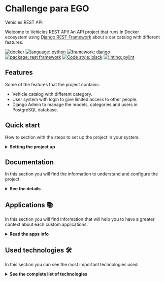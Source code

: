 # Challenge para EGO
Vehicles REST API

Welcome to Vehicles REST API! An API project that runs in Docker ecosystem using [Django REST Framework](https://www.django-rest-framework.org/) about a car catalog with different features.

[![docker](https://img.shields.io/badge/docker-blue)](https://github.com/PyCQA/python)
[![language: python](https://img.shields.io/badge/lenguage-python-blue)](https://github.com/PyCQA/python)
[![framework: django](https://img.shields.io/badge/framework-django-darkgreen)](https://github.com/topics/python)
[![package: rest framework](https://img.shields.io/badge/djangorestframework-darkred)](https://github.com/encode/django-rest-framework)
[![Code style: black](https://img.shields.io/badge/code%20style-black-000000.svg)](https://github.com/psf/black)
[![linting: pylint](https://img.shields.io/badge/linting-pylint-yellowgreen)](https://github.com/PyCQA/pylint)

## Features

Some of the features that the project contains:

- Vehicle catalog with different category.
- User system with login to give limited access to other people.
- Django Admin to manage the models, categories and users in PostgreSQL database.

## Quick start

How to section with the steps to set up the project in your system.

<details><summary><b>Setting the project up</b></summary>

### Install dependencies

To run this project you need to install `Docker` and `Docker Compose`.

In [this article](https://support.netfoundry.io/hc/en-us/articles/360057865692-Installing-Docker-and-docker-compose-for-Ubuntu-20-04) are the details to install Docker and Docker Compose on a Linux machine. In case you want to install the tools on another platform or have any problems, you can read the official documentation of [Docker](https://docs.docker.com/get-docker/) and also that of [Docker Compose](https://docs.docker.com/compose/install/).

Continue with downloading the code when you have the dependencies installed and working.

### Download the code

To download the code, the best thing to do is to `fork` this project to your personal account by clicking on [this link](https://github.com/PabloMarelli/challenge-ego/fork). Once you have the fork to your account, download it from the terminal with this command (remember to put your username in the link):

```
git clone https://github.com/PabloMarelli/challenge-ego
```

> In case you don't have a Github account, or you don't want to fork, you can directly clone this repo with the command `git clone https://github.com/PabloMarelli/challenge-ego`.


### Initial project configuration

To run the application, you first need to download the database image with the `docker compose pull pgdb` command. Next, you need to compile the REST API service with the `docker compose build egochallenge-api` command (it may take a few minutes).

When the above processes finish, start the database service with the command `docker compose up -d pgdb` from the root of the project. With the database running, it is necessary to create the tables that the application needs to work with the command `docker compose run egochallenge-api python3 manage.py migrate`.

It is possible to load sample data to test the API as quickly as possible. The sample data is in the `.fixtures` directory. The command needed for load fixture is as follows (in the example, the `example_data.json` fixtures will be loaded):

```
docker compose run egochallenge-api python3 manage.py loaddata .fixtures/example_data.json
```

### Run the application

With the initial configurations done, now it's time to run the API service with the command `docker compose up egochallenge-api` (if you want to run the service in background, you can add the -d flag during execution). When the service starts, you can access the `Browsable API` from the browser by entering the [api root endpoint](http://localhost:8000/).

If you are able to access the `Browsable API`, it means that the application is running correctly.

</details>

## Documentation

In this section you will find the information to understand and configure the project.

<details><summary><b>See the details</b></summary>

### Main features

Below you can see the main features of the project:

* REST API fully explorable through the Django REST "Browsable API" and hyperlinks
* Application administration panel
* Customized Browsable API for each endpoint
* Extensive usage documentation

The feature related to each application is included in the [Applications](#applications) section.


### Django Configuration

In the file `./core/settings.py` you will find the general configuration of the Django project. Within this file, all kinds of Django configurations can be made, in which the following stand out:

* Selection and configuration of the database engine.
* Applications installed within the project.
* Time zone setting.
* Project debug configuration.
* Django REST Framework specific configuration.
* Template configuration.
* Directory configuration for static files.
* User model selection.
* User Authentication & Authorization.

For more information on all the possible configurations, you can access the official documentation at [this link](https://docs.djangoproject.com/en/3.2/topics/settings/).

### Browsable API

This application - by using Django REST Framework - has a functionality that makes the REST API browsable in HTML format. This feature is really an excellent functionality, as it enables you to explore, navigate, and discover the API without having to open any dedicated programs (such as Postman or other clients).

From the browsable API you can access to Home Endpoint, and navigate over the user registration, login, logout, password recovery and email confirmation flows. 

The usage flow related of each application is included in its [Applications](#applications) section.

### How to use the service API

The starting point of using the API is accessing its [root](http://localhost:8000) via a client or a browser. From there you can see some useful endpoints related to your custom applications endpoints.

**Applications flows**

The specific app endpoints are described in each section of [Applications](#applications).

### Using the admin site

The API service has an integrated administration panel that allows you to perform CRUD operations on each of registered applications models (tables).

To use the admin site you must create a superuser before. Execute the command `docker compose run egochallenge-api python3 manage.py createsuperuser`, enter your email and your password twice and then go to [admin endpoint](http://localhost:8000/admin) to login with your credentials.

Apart of the base sections, there are the custom applications, explained in the [Applications](#applications) section.

### Environment Variables

Some environment variables used by the database service, as well as the API service, are defined in the `.env` file. Necessary variables can be added/removed. In case you accidentally delete the values or the env file, below you can find some values that work correctly with the application.

```
SECRET_KEY = "django-insecure-fmkrrpn!s6uzxxask=wz4hshsby%e)-=9ms@nx%^3g7dz*ndh@"
DEBUG = True

DB_NAME=postgres
DB_USER=postgres
DB_PASSWORD=postgres
DB_HOST=localhost
DB_PORT=5432
```

It is **HIGHLY RECOMMENDED** that you change these variables if you want to use this application for productive purposes.

### Database manipulation

Django provides an excellent database manipulation without the need to use any external tools to perform the necessary operations.

If you want to make a simple backup of the database, execute the following command:

```
docker compose run egochallenge-api \
python3 manage.py dumpdata --indent 2 > .fixtures/db.json
```

If you want to make a backup of the database that can be used in a fresh database, execute the following command:

```
docker compose run egochallenge-api \
python3 manage.py dumpdata --indent 2 \
--exclude auth.permission --exclude contenttypes --exclude admin.logentry > .fixtures/db.json
```

To load the application data into a fresh database, run the following command to create the necessary tables:

```
docker compose run egochallenge-api python manage.py migrate
```

And then load data inside the tables:

```
docker compose run egochallenge-api python manage.py loaddata .fixtures/db.json
```


### Dir Structure

Folder structure for scalability. General folder contains:

```sh
├── [other files/folders]       # files/folders arount the Django project 
├── [project-root-folder]       # the root folder containing the Django app
|   ├── core                    # the main Django app folder
│   │   ├── __init__.py 
│   │   ├── admin.py            # base logic related to admin classes
│   │   ├── asgi.py             # autogenerated
│   │   ├── models.py           # base logic related to models
│   │   ├── permissions.py      # the main permissions the project has
│   │   ├── settings.py         # project settings
│   │   ├── urls.py             # main project url configurations
│   │   ├── views.py            # views related to the project, not to applications
│   │   └── wsgi.py             # autogenerated
|   ├── [apps(root-folder lvl)] # the django applications
|   |   [app1]                  # example app folder
│   │   [app2]                  # example app folder
|   ├── [integrations]          # integrations with third party services
|   ├── [templates]             # all the project templates should be in this dir
|   └── manage.py               # module to manage the project and common operations
```

Application folder structure:

```sh
├── application
│   ├── migrations          
│   ├── models              # package to store models separatelu
│   │   ├── __init__.py
│   │   └── model.py
│   ├── __init__.py         # autogenerated
│   ├── admin.py            # admin class definition and configuration
│   ├── apps.py             # required by Django
│   ├── permissions.py      # application level permissions
│   ├── serializers.py      # application level serializers
│   ├── urls.py             # application level url configuration
│   └── views.py            # views
```
</details>

## Applications 📚

In this section you will find information that will help you to have a greater context about each custom applications.

<details><summary><b>Read the apps info</b></summary>

### Catalog API

The catalog API manages vehicles and categories.

<details><summary><b>See all info related to Catalog API</b></summary>

#### Catalog Features

* Vehicles with different fields
* Categories

#### Prode sample data

The application comes with sample data ready to load at `.fixtures/example_data.json`. To load this data you have to execute the command `docker compose run egochallenge-api python3 manage.py migrate` and then, execute the command `docker compose run egochallenge-api python3 manage.py loaddata .fixtures/example_data.json` as explained in [Quick Start](#quick-start) section.

#### Using the Prode admin site

At first, it is necessary to create a superuser as described in the [Using the admin site](#using-the-admin-site) and then, login at the [admin endpoint](http://localhost:8000/admin). 

Inside the admin panel you can create different assesments, assign questions and options. From the left panel you can create all the entities that you consider necessary and the relationships between them.
#### Endpoints

Each endpoint is listed below, with its description and available methods.

* `/` - Shows a list with all the available resources of the application (GET)
* `catalog/vehicles/` - List all vehicles objects (GET)
* `catalog/vehicles/<int:pk>/` - Shows the detail of vehicle object (GET)
* `catalog/categories/` - List all categories objects (GET)
* `catalog/categories/<int:pk>/` - Shows the detail of categories object (GET)


Although the information of each endpoint is in the previous list, it is much better to navigate through the `Browsable API` that allows access to more information about each of the endpoints.

</details>

</details>

</details>



## Used technologies 🛠️

In this section you can see the most important technologies used.

<details><summary><b>See the complete list of technologies</b></summary><br>

* [Docker](https://www.docker.com/) - Ecosystem that allows the execution of software containers.
* [Docker Compose](https://docs.docker.com/compose/) - Tool that allows managing multiple Docker containers.
* [Python](https://www.python.org/) - Language in which the services are made.
* [Django](https://www.djangoproject.com/) - Popular Python framework for web application development.
* [Django REST Framework](https://www.django-rest-framework.org/) - Django-based framework for designing REST APIs.
* [PostgreSQL](https://www.postgresql.org/) - Database to query and store data.
* [Visual Studio Code](https://code.visualstudio.com/) - Popular multi-platform development IDE.

</details>